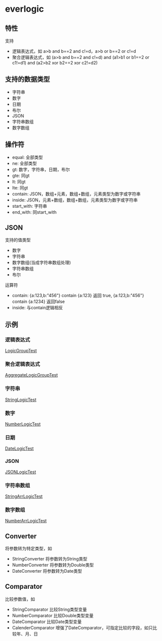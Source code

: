 # everlogic

## 特性

支持

- 逻辑表达式，如 a>b and b==2 and c!=d，a>b or b==2 or c!=d
- 聚合逻辑表达式，如 (a>b and b==2 and c!=d) and (a1>b1 or b1==2 or c1!=d1) and (a2>b2 xor b2==2 xor c2!=d2) 

## 支持的数据类型

- 字符串
- 数字
- 日期
- 布尔
- JSON
- 字符串数组
- 数字数组

## 操作符

- equal: 全部类型
- ne: 全部类型
- gt: 数字，字符串，日期，布尔
- gte: 同gt
- lt: 同gt
- lte: 同gt
- contain: JSON，数组+元素，数组+数组，元素类型为数字或字符串
- inside: JSON，元素+数组，数组+数组，元素类型为数字或字符串
- start_with: 字符串
- end_with: 同start_with

## JSON

支持的值类型

- 数字
- 字符串
- 数字数组(当成字符串数组处理)
- 字符串数组
- 布尔

运算符

- contain: {a:123,b:"456"} contain {a:123} 返回 true, {a:123,b:"456"} contain {a:1234} 返回false
- inside: 与contain逻辑相反

## 示例

### 逻辑表达式

[LogicGroupTest](https://github.com/limen/everlogic/tree/master/src/test/java/LogicGroupTest.java)

### 聚合逻辑表达式

[AggregateLogicGroupTest](https://github.com/limen/everlogic/tree/master/src/test/java/AggregateLogicGroupTest.java)

### 字符串

[StringLogicTest](https://github.com/limen/everlogic/tree/master/src/test/java/StringLogicTest.java)

### 数字

[NumberLogicTest](https://github.com/limen/everlogic/tree/master/src/test/java/NumberLogicTest.java)

### 日期

[DateLogicTest](https://github.com/limen/everlogic/tree/master/src/test/java/DateLogicTest.java)

### JSON

[JSONLogicTest](https://github.com/limen/everlogic/tree/master/src/test/java/JSONLogicTest.java)

### 字符串数组

[StringArrLogicTest](https://github.com/limen/everlogic/tree/master/src/test/java/StringArrLogicTest.java)

### 数字数组

[NumberArrLogicTest](https://github.com/limen/everlogic/tree/master/src/test/java/NumberArrLogicTest.java)

## Converter

将参数转为特定类型，如

- StringConverter 将参数转为String类型
- NumberConverter 将参数转为Double类型
- DateConverter 将参数转为Date类型

## Comparator

比较参数值，如

- StringComparator 比较String类型变量
- NumberComparator 比较Double类型变量
- DateComparator 比较Date类型变量
- CalenderComparator 增强了DateComparator，可指定比较的字段，如只比较年、月、日
